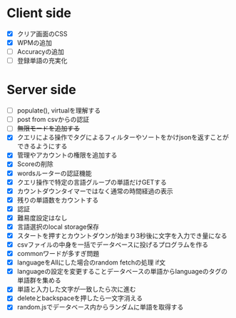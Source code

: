 # Client side
- [x] クリア画面のCSS
- [x] WPMの追加
- [ ] Accuracyの追加
- [ ] 登録単語の充実化

# Server side
- [ ] populate(), virtualを理解する
- [ ] post from csvからの認証
- [ ] ~~無限モードを追加する~~
- [x] クエリによる操作でタグによるフィルターやソートをかけjsonを返すことができるようにする
- [x] 管理やアカウントの権限を追加する
- [x] Scoreの削除
- [x] wordsルーターの認証機能
- [x] クエリ操作で特定の言語グループの単語だけGETする
- [x] カウントダウンタイマーではなく通常の時間経過の表示
- [x] 残りの単語数をカウントする
- [x] 認証
- [x] 難易度設定はなし
- [x] 言語選択のlocal storage保存
- [x] スタートを押すとカウントダウンが始まり3秒後に文字を入力でき量になる
- [x] csvファイルの中身を一括でデータベースに投げるプログラムを作る
- [x] commonワードが多すぎ問題
- [x] languageをAllにした場合のrandom fetchの処理 if文
- [x] languageの設定を変更することデータベースの単語からlanguageのタグの単語群を集める 
- [x] 単語と入力した文字が一致したら次に進む
- [x] deleteとbackspaceを押したら一文字消える
- [x] random.jsでデータベース内からランダムに単語を取得する